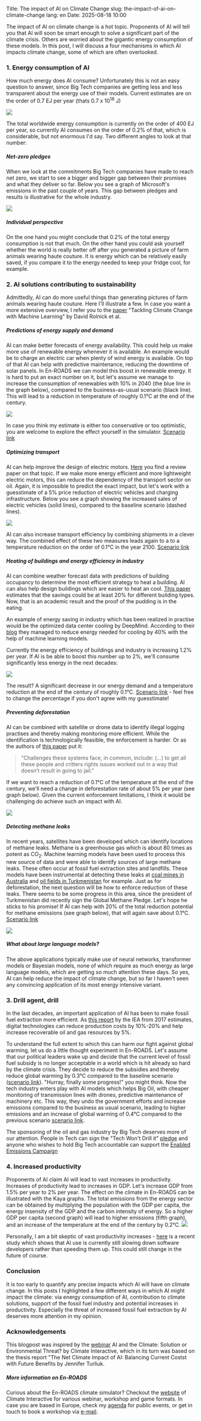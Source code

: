 Title: The impact of AI on Climate Change
slug: the-impact-of-ai-on-climate-change
lang: en
Date: 2025-08-18 10:00

The impact of AI on climate change is a hot topic. Proponents of AI will tell you that AI will soon be smart enough to solve a significant part of the climate crisis. Others are worried about the gigantic energy consumption of these models. In this post, I will discuss a four mechanisms in which AI impacts climate change, some of which are often overlooked.

### 1. Energy consumption of AI
How much energy does AI consume? Unfortunately this is not an easy question to answer, since Big Tech companies are getting less and less transparent about the energy use of their models. Current estimates are on the order of 0.7 EJ per year (thats 0.7 x 10<sup>18</sup> J)

![]({static}/images/ai/1.png)

The total worldwide energy consumption is currently on the order of 400 EJ per year, so currently AI consumes on the order of 0.2% of that, which is considerable, but not enormous I'd say. Two different angles to look at that number:

##### Net-zero pledges
When we look at the commitments Big Tech companies have made to reach net zero, we start to see a bigger and bigger gap between their promises and what they deliver so far. Below you see a graph of Microsoft's emissions in the past couple of years. This gap between pledges and results is illustrative for the whole industry.

![]({static}/images/ai/2.jpg)

##### Individual perspective
On the one hand you might conclude that 0.2% of the total energy consumption is not that much. On the other hand you could ask yourself whether the world is really better off after you generated a picture of farm animals wearing haute couture. It is energy which can be relatively easily saved, if you compare it to the energy needed to keep your fridge cool, for example.


### 2. AI solutions contributing to sustainability
Admittedly, AI can do more useful things than generating pictures of farm animals wearing haute couture. Here I'll illustrate a few. In case you want a more extensive overview, I refer you to the [paper](https://arxiv.org/abs/1906.05433) "Tackling Climate Change with Machine Learning" by David Rolnick et al.

##### Predictions of energy supply and demand
AI can make better forecasts of energy availability. This could help us make more use of renewable energy whenever it is available. An example would be to charge an electric car when plenty of wind energy is available. On top of that AI can help with predictive maintenance, reducing the downtime of solar panels. In En-ROADS we can model this boost in renewable energy. It is hard to put an exact number on it, but let's assume we manage to increase the consumption of renewables with 10% in 2040 (the blue line in the graph below), compared to the business-as-usual scenario (black line). This will lead to a reduction in temperature of roughly 0.1°C at the end of the century.

![]({static}/images/ai/3.png)

 In case you think my estimate is either too conservative or too optimistic, you are welcome to explore the effect yourself in the simulator. [Scenario link](https://en-roads.climateinteractive.org/scenario.html?v=25.8.0&p16=-0.02)

##### Optimizing transport
AI can help improve the design of electric motors. [Here](https://eprints.whiterose.ac.uk/id/eprint/213146/1/Application_of_Artificial_Intelligence-Based_Technique_in_Electric_Motors_A_Review.pdf) you find a review paper on that topic. If we make more energy efficient and more lightweight electric motors, this can reduce the dependency of the transport sector on oil. Again, it is impossible to predict the exact impact, but let's work with a guesstimate of a 5% price reduction of electric vehicles and charging infrastructure. Below you see a graph showing the increased sales of electric vehicles (solid lines), compared to the baseline scenario (dashed lines).

![]({static}/images/ai/4.png)

AI can also increase transport efficiency by combining shipments in a clever way. The combined effect of these two measures leads again to a to a temperature reduction on the order of 0.1°C in the year 2100. [Scenario link](https://en-roads.climateinteractive.org/scenario.html?v=25.8.0&p50=1.5&p373=5)

##### Heating of buildings and energy efficiency in industry
AI can combine weather forecast data with predictions of building occupancy to determine the most efficient strategy to heat a building. AI can also help design buildings which are easier to heat an cool. [This paper](https://www.mdpi.com/1996-1073/17/17/4277) estimates that the savings could be at least 20% for different building types. Now, that is an academic result and the proof of the pudding is in the eating.

An example of energy saving in industry which has been realized in practise would be the optimized data center cooling by DeepMind. According to their [blog](https://deepmind.google/discover/blog/deepmind-ai-reduces-google-data-centre-cooling-bill-by-40/) they managed to reduce energy needed for cooling by 40% with the help of machine learning models.

Currently the energy efficiency of buildings and industry is increasing 1.2% per year. If AI is be able to boost this number up to 2%, we'll consume significantly less energy in the next decades:

![]({static}/images/ai/5.png)

The result? A significant decrease in our energy demand and a temperature reduction at the end of the century of roughly 0.1°C. [Scenario link](https://en-roads.climateinteractive.org/scenario.html?v=25.8.0&p47=2) - feel free to change the percentage if you don't agree with my guesstimate!

##### Preventing deforestation
AI can be combined with satellite or drone data to identify illegal logging practises and thereby making monitoring more efficient. While the identification is technologically feasible, the enforcement is harder. Or as the authors of [this paper](https://ieeexplore-ieee-org.utrechtuniversity.idm.oclc.org/abstract/document/11086053) put it:

> "Challenges these systems face, in common, include: (...) to get all these people and critters rights issues worked out in a way that doesn’t result in going to jail."

If we want to reach a reduction of 0.1°C of the temperature at the end of the century, we'll need a change in deforestation rate of about 5% per year (see graph below). Given the current enforcement limitations, I think it would be challenging do achieve such an impact with AI.

![]({static}/images/ai/6.png)

##### Detecting methane leaks
In recent years, satellites have been developed which can identify locations of methane leaks. Methane is a greenhouse gas which is about 80 times as potent as CO<sub>2</sub>. Machine learning models have been used to process this new source of data and were able to identify sources of large methane leaks. These often occur at fossil fuel extraction sites and landfills. These models have been instrumental at detecting these leaks at [coal mines in Australia](https://www.tno.nl/en/newsroom/2021/11/satellite-reveals-higher-methane/) and [oil fields in Turkmenistan](https://www.theguardian.com/world/2023/may/09/mind-boggling-methane-emissions-from-turkmenistan-revealed) for example. Just as for deforestation, the next question will be how to enforce reduction of these leaks. There seems to be some progress in this area, since the president of Turkmenistan did recently sign the Global Methane Pledge. Let's hope he sticks to his promise! If AI can help with 20% of the total reduction potential for methane emissions (see graph below), that will again save about 0.1°C. [Scenario link](https://en-roads.climateinteractive.org/scenario.html?v=25.8.0&p47=1.3&p61=20)

![]({static}/images/ai/7.png)


##### What about large language models?
The above applications typically make use of neural networks, transformer models or Bayesian models, none of which require as much energy as large language models, which are getting so much attention these days. So yes, AI can help reduce the impact of climate change, but so far I haven't seen any convincing application of its most energy intensive variant.

### 3. Drill agent, drill
In the last decades, an important application of AI has been to make fossil fuel extraction more efficient. As [this report](https://heinonline-org.utrechtuniversity.idm.oclc.org/HOL/Page?collection=journals&handle=hein.journals/euenj7&id=185&men_tab=srchresults) by the IEA from 2017 estimates, digital technologies can reduce production costs by 10%-20% and help increase recoverable oil and gas resources by 5%.

To understand the full extent to which this can harm our fight against global warming, let us do a little thought experiment in En-ROADS. Let's assume that our political leaders wake up and decide that the current level of fossil fuel subsidy is no longer acceptable in a world which is hit already so hard by the climate crisis. They decide to reduce the subsidies and thereby reduce global warming by 0.3°C compared to the baseline scenario ([scenario link](https://en-roads.climateinteractive.org/scenario.html?v=25.8.0&p1=60&p7=50&p10=2.9&p47=1.3&p177=105000&p178=15700&p179=15700)). "Hurray, finally some progress!" you might think. Now the tech industry enters play with AI models which helps Big Oil, with cheaper monitoring of transmission lines with drones, predictive maintenance of machinery etc. This way, they undo the government efforts and increase emissions compared to the business as usual scenario, leading to higher emissions and an increase of global warming of 0.4°C compared to the previous scenario [scenario link](https://en-roads.climateinteractive.org/scenario.html?v=25.8.0&p1=-15&p7=-15&p10=-0.7&p47=1.3&p177=105000&p178=15700&p179=15700).

The sponsoring of the oil and gas industry by Big Tech deserves more of our attention. People in Tech can sign the "Tech Won't Drill it" [pledge](https://medium.com/@techwontdrillit/tech-wont-drill-it-a63594dc6e66) and anyone who wishes to hold Big Tech accountable can support the [Enabled Emissions Campaign](https://www.enabledemissions.com)

### 4. Increased productivity

Proponents of AI claim AI will lead to vast increases in productivity. Increases of productivity lead to increases in GDP. Let's increase GDP from 1.5% per year to 2% per year. The effect on the climate in En-ROADS can be illustrated with the Kaya graphs.
The total emissions from the energy sector can be obtained by multiplying the population with the GDP per capita, the energy insensity of the GDP and the carbon intensity of energy. So a higher GDP per capita (second graph) will lead to higher emissions (fifth graph), and an increase of the temperature at the end of the century by 0.2°C.
![]({static}/images/ai/8.png)

Personally, I am a bit skeptic of vast productivity increases - [here](https://metr.org/blog/2025-07-10-early-2025-ai-experienced-os-dev-study/) is a recent study which shows that AI use is currently still slowing down software developers rather than speeding them up. This could still change in the future of course.

### Conclusion
It is too early to quantify any precise impacts which AI will have on climate change. In this posts I highlighted a few different ways in which AI might impact the climate: via energy consumption of AI, contribution to climate solutions, support of the fossil fuel industry and potential increases in productivity. Especially the threat of increased fossil fuel extraction by AI deserves more attention in my opinion.

### Acknowledgements
This blogpost was inspired by the [webinar](https://www.youtube.com/watch?v=4Mizufxhfqk) AI and the Climate: Solution or Environmental Threat? by Climate Interactive, which in its turn was based on the thesis report "The Net Climate Impact of AI: Balancing Current Costst with Future Benefits by Jennifer Turliuk.

##### More information on En-ROADS

Curious about the En-ROADS climate simulator? Checkout the [website](https://www.climateinteractive.org/) of Climate Interactive for various webinar, workshop and game formats. In case you are based in Europe, check my [agenda](({filename}../pages/agenda.md)) for public events, or get in touch to book a workshop via [e-mail](mailto:info@donutlobby.nl).
